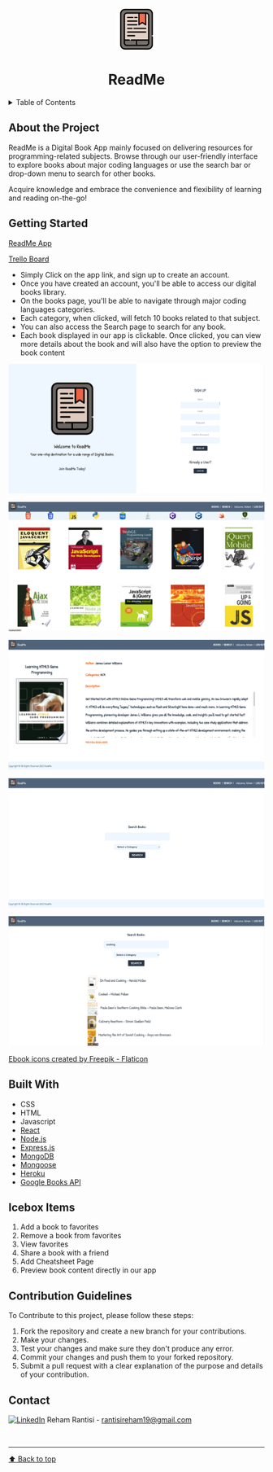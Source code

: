 <!-- PROJECT LOGO -->
<br />
<div align="center">
    <img src="/src/images/logo.png" alt="ReadMe" width="80" height="80">
  <h1 align="center">ReadMe</h1>
</div>

<!-- TABLE OF CONTENTS -->

<details>
  <summary>Table of Contents</summary>

  <ol>
    <li><a href="#about-the-project">About The Project</a>
    <li><a href="#getting-started">Getting Started</a></li>
    <li><a href="#built-with">Built With</a></li>
    <li><a href="#icebox">Ice Box</a></li>
    <li><a href="#contribution-guidelines">Contribution Guidelines</a></li>
    <li><a href="#contact">Contact</a></li>
  </ol>
</details>

<!-- CONTENT -->

## About the Project

ReadMe is a Digital Book App mainly focused on delivering resources for programming-related subjects.
Browse through our user-friendly interface to explore books about major coding languages or use the search bar or drop-down menu to search for other books.

Acquire knowledge and embrace the convenience and flexibility of learning and reading on-the-go!

## Getting Started

[ReadMe App](https://readme-books.herokuapp.com/)

[Trello Board](https://trello.com/b/cEi5soEZ/project3-readme)

- Simply Click on the app link, and sign up to create an account.
- Once you have created an account, you'll be able to access our digital books library.
- On the books page, you'll be able to navigate through major coding languages categories.
- Each category, when clicked, will fetch 10 books related to that subject.
- You can also access the Search page to search for any book. 
- Each book displayed in our app is clickable. Once clicked, you can view more details about the book and will also have the option to preview the book content 

![ReadMe-App](/src/images/1.png)

![ReadMe-App](/src/images/9.png)

![ReadMe-App](/src/images/10.png)

![ReadMe-App](/src/images/11.png)

![ReadMe-App](/src/images/12.png)

<a href="https://www.flaticon.com/free-icons/ebook" title="ebook icons">Ebook icons created by Freepik - Flaticon</a>

## Built With

- CSS
- HTML
- Javascript
- [React](https://react.dev/)
- [Node.js](https://nodejs.org/)
- [Express.js](https://expressjs.com/)
- [MongoDB](https://mongodb.com/)
- [Mongoose](https://mongoosejs.com/)
- [Heroku](https://www.heroku.com/)
- [Google Books API](https://developers.google.com/books/docs/v1/using)

## Icebox Items

1. Add a book to favorites
2. Remove a book from favorites
3. View favorites
4. Share a book with a friend 
5. Add Cheatsheet Page
6. Preview book content directly in our app

## Contribution Guidelines

To Contribute to this project, please follow these steps:

1. Fork the repository and create a new branch for your contributions.
2. Make your changes.
3. Test your changes and make sure they don't produce any error.
4. Commit your changes and push them to your forked repository.
5. Submit a pull request with a clear explanation of the purpose and details of your contribution.

## Contact

[![LinkedIn](https://img.shields.io/badge/-LinkedIn-blue?style=flat-square&logo=Linkedin&logoColor=white&link=https://www.linkedin.com/in/rehamrantisi/)](https://www.linkedin.com/in/rehamrantisi/) Reham Rantisi - rantisireham19@gmail.com

<br><hr>
[:arrow_up: Back to top](#ReadMe)

